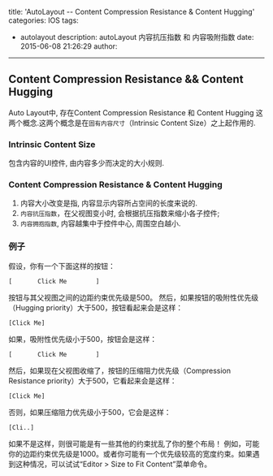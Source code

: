 title: 'AutoLayout -- Content Compression Resistance & Content Hugging'
categories: IOS
tags:
  - autolayout
description: autoLayout 内容抗压指数 和 内容吸附指数
date: 2015-06-08 21:26:29
author:
---

## Content Compression Resistance && Content Hugging 
Auto Layout中, 存在Content Compression Resistance 和 Content Hugging 这两个概念.这两个概念是在`固有内容尺寸`（Intrinsic Content Size）之上起作用的.


### Intrinsic Content Size
包含内容的UI控件, 由内容多少而决定的大小规则.

### Content Compression Resistance & Content Hugging
1. 内容大小改变是指, 内容显示内容所占空间的长度来说的.
2. `内容抗压指数`，在父视图变小时, 会根据抗压指数来缩小各子控件;
3. `内容拥抱指数`, 内容越集中于控件中心, 周围空白越小.


### 例子
假设，你有一个下面这样的按钮：
```
[       Click Me        ]
```
按钮与其父视图之间的边距约束优先级是500。
然后，如果按钮的吸附性优先级（Hugging priority）大于500，按钮看起来会是这样：

```
[Click Me]
```

如果，吸附性优先级小于500，按钮会是这样：
```
[       Click Me        ]
```

然后，如果现在父视图收缩了，按钮的压缩阻力优先级（Compression Resistance priority）大于500，它看起来会是这样：
```
[Click Me]
```

否则，如果压缩阻力优先级小于500，它会是这样：
```
[Cli..]
```

如果不是这样，则很可能是有一些其他的约束扰乱了你的整个布局！ 例如，可能你的边距约束优先级是1000。或者你可能有一个优先级较高的宽度约束。如果遇到这种情况，可以试试“Editor > Size to Fit Content”菜单命令。








